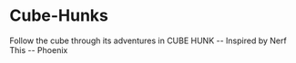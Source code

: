 # Cube-Hunks
Follow the cube through its adventures in CUBE HUNK -- Inspired by Nerf This -- Phoenix 

